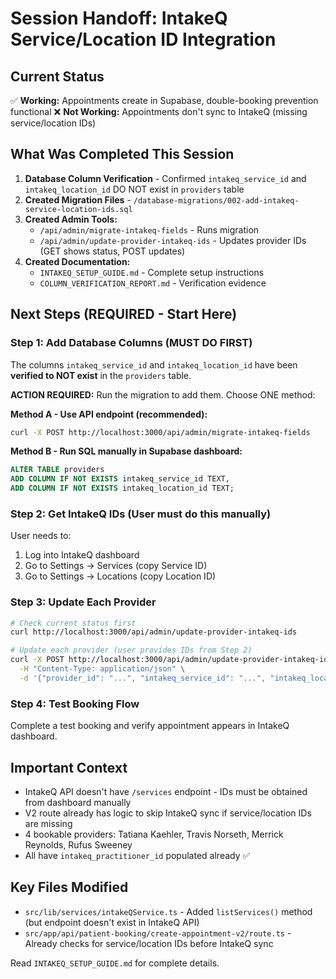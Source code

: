 # Session Handoff: IntakeQ Service/Location ID Integration

## Current Status

✅ **Working:** Appointments create in Supabase, double-booking prevention functional
❌ **Not Working:** Appointments don't sync to IntakeQ (missing service/location IDs)

## What Was Completed This Session

1. **Database Column Verification** - Confirmed `intakeq_service_id` and `intakeq_location_id` DO NOT exist in `providers` table
2. **Created Migration Files** - `/database-migrations/002-add-intakeq-service-location-ids.sql`
3. **Created Admin Tools:**
   - `/api/admin/migrate-intakeq-fields` - Runs migration
   - `/api/admin/update-provider-intakeq-ids` - Updates provider IDs (GET shows status, POST updates)
4. **Created Documentation:**
   - `INTAKEQ_SETUP_GUIDE.md` - Complete setup instructions
   - `COLUMN_VERIFICATION_REPORT.md` - Verification evidence

## Next Steps (REQUIRED - Start Here)

### Step 1: Add Database Columns (MUST DO FIRST)
The columns `intakeq_service_id` and `intakeq_location_id` have been **verified to NOT exist** in the `providers` table.

**ACTION REQUIRED:** Run the migration to add them. Choose ONE method:

**Method A - Use API endpoint (recommended):**
```bash
curl -X POST http://localhost:3000/api/admin/migrate-intakeq-fields
```

**Method B - Run SQL manually in Supabase dashboard:**
```sql
ALTER TABLE providers
ADD COLUMN IF NOT EXISTS intakeq_service_id TEXT,
ADD COLUMN IF NOT EXISTS intakeq_location_id TEXT;
```

### Step 2: Get IntakeQ IDs (User must do this manually)
User needs to:
1. Log into IntakeQ dashboard
2. Go to Settings → Services (copy Service ID)
3. Go to Settings → Locations (copy Location ID)

### Step 3: Update Each Provider
```bash
# Check current status first
curl http://localhost:3000/api/admin/update-provider-intakeq-ids

# Update each provider (user provides IDs from Step 2)
curl -X POST http://localhost:3000/api/admin/update-provider-intakeq-ids \
  -H "Content-Type: application/json" \
  -d '{"provider_id": "...", "intakeq_service_id": "...", "intakeq_location_id": "..."}'
```

### Step 4: Test Booking Flow
Complete a test booking and verify appointment appears in IntakeQ dashboard.

## Important Context

- IntakeQ API doesn't have `/services` endpoint - IDs must be obtained from dashboard manually
- V2 route already has logic to skip IntakeQ sync if service/location IDs are missing
- 4 bookable providers: Tatiana Kaehler, Travis Norseth, Merrick Reynolds, Rufus Sweeney
- All have `intakeq_practitioner_id` populated already ✅

## Key Files Modified

- `src/lib/services/intakeQService.ts` - Added `listServices()` method (but endpoint doesn't exist in IntakeQ API)
- `src/app/api/patient-booking/create-appointment-v2/route.ts` - Already checks for service/location IDs before IntakeQ sync

Read `INTAKEQ_SETUP_GUIDE.md` for complete details.
